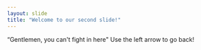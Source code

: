```yaml
---
layout: slide
title: "Welcome to our second slide!"
---
```

“Gentlemen, you can't fight in here"
Use the left arrow to go back!
